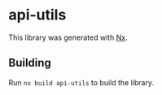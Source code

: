 # api-utils

This library was generated with [Nx](https://nx.dev).

## Building

Run `nx build api-utils` to build the library.
